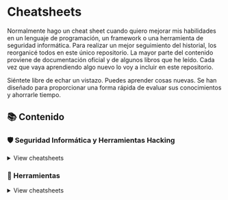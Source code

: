 # Cheatsheets

Normalmente hago un cheat sheet cuando quiero mejorar mis habilidades en un lenguaje de programación, un framework o una herramienta de seguridad informática. Para realizar un mejor seguimiento del historial, los reorganicé todos en este único repositorio. La mayor parte del contenido proviene de documentación oficial y de algunos libros que he leído. Cada vez que vaya aprendiendo algo nuevo lo voy a incluir en este repositorio.

Siéntete libre de echar un vistazo. Puedes aprender cosas nuevas. Se han diseñado para proporcionar una forma rápida de evaluar sus conocimientos y ahorrarle tiempo.

## 📚 Contenido

### 🛡️ Seguridad Informática y Herramientas Hacking

<details>
<summary>View cheatsheets</summary>

- [Airmon-ng](hacking/airmon-ng)
- [CeWL](hacking/cewl)
- [Crunch](hacking/crunch)
- [CuPP](hacking/cupp)
- [Dirsearch](hacking/dirsearch)
- [Google Dorks](hacking/google)
- [Hydra](hacking/hydra)
- [John](hacking/john)
- [JoomScan](hacking/joomscan)
- [Macchanger](hacking/macchanger)
- [Netcat](hacking/netcat)
- [Nikto](hacking/nikto)
- [Nmap](hacking/nmap)
- [Patator](hacking/patator)
- [ps](hacking/ps)
- [Reverse-Shell](hacking/reverse-shell)
- [Searchsploit](hacking/searchsploit)
- [Shodan](hacking/shodan)
- [TCPdump](hacking/tcpdump)
- [TheHarvester](hacking/theharvester)
- [Wafw00f](hacking/wafw00f)
- [Wfuzz](hacking/wfuzz)
- [Whatweb](hacking/whatweb)
- [WPScan](hacking/wpscan)

</details>

### 🔧 Herramientas

<details>
<summary>View cheatsheets</summary>

- [HTTP-Codes](tools/http-codes)
- [Tmux](tools/tmux)
- [Vim](tools/vim)

</details>
